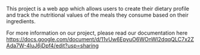 This project is a web app which allows users to create their dietary profile and track the nutritional values of the meals they consume based on their ingredients.

For more information on our project, please read our documentation here https://docs.google.com/document/d/11vUw6EpyuO6WOnWI2dqqQLC7x2ZAda7W-4luJ6jDpf4/edit?usp=sharing
